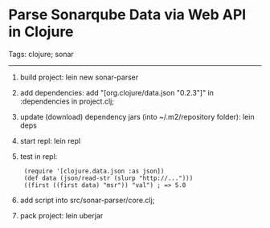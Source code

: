 # Parse Sonarqube Data via Web API in Clojure
Tags: clojure; sonar

------

1. build project: lein new sonar-parser

1. add dependencies: add "[org.clojure/data.json "0.2.3"]" in :dependencies in project.clj;

1. update (download) dependency jars (into ~/.m2/repository folder): lein deps

1. start repl: lein repl

1. test in repl:

        (require '[clojure.data.json :as json])
        (def data (json/read-str (slurp "http://...")))
        ((first ((first data) "msr")) "val") ; => 5.0

1. add script into src/sonar-parser/core.clj;

1. pack project: lein uberjar
